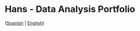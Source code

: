 # Hans - Data Analysis Portfolio 
([Spanish](https://github.com/HansAllTech/Hans_Data_Analysis_Portfolio/blob/main/Proyectos.md#tabla-de-contenido-es--en) | [English](https://github.com/HansAllTech/Hans_Data_Analysis_Portfolio/blob/main/Projects.md#table-of-content-es--en))   
                          
                                                                                                                                                
                                         
                                                            
                            
                    
                      
     
    
        
   
  
 
 
